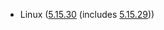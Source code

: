 - Linux ([5.15.30](https://lwn.net/Articles/888521) (includes [5.15.29](https://lwn.net/Articles/888116)))
